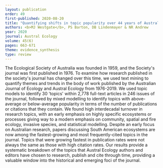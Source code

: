 ```yaml
---
layout: publication
order: 49
first-published: 2020-08-20
title: "Quantifying shifts in topic popularity over 44 years of Austral Ecology."
authors: <b>MJ Westgate</b>, PS Barton, DB Lindenmayer & NR Andrew
year: 2020
journal: Austral Ecology
volume: 45(6)
pages: 663-671
theme: evidence_synthesis
type: review
---
```

The Ecological Society of Australia was founded in 1959, and the Society's journal was first published in 1976. To examine how research published in the society's journal has changed over this time, we used text mining to quantify themes and trends in the body of work published by the Australian Journal of Ecology and Austral Ecology from 1976-2019. We used topic models to identify 30 'topics' within 2,778 full-text articles in 246 issues of the journal, followed by mixed modelling to identify topics with above-average or below-average popularity in terms of the number of publications or citations that they contain. We found high interdecadal turnover in research topics, with an early emphasis on highly specific ecosystems or processes giving way to a modern emphasis on community, spatial and fire ecology, invasive species, and statistical modelling. Despite an early focus on Australian research, papers discussing South American ecosystems are now among the fastest-growing and most frequently-cited topics in the journal. Topics that were growing fastest in publication rates were not always the same as those with high citation rates. Our results provide a systematic breakdown of the topics that Austral Ecology authors and editors have chosen to research, publish and cite through time, providing a valuable window into the historical and emerging foci of the journal.